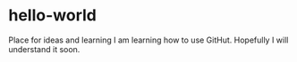 # hello-world
Place for ideas and learning
I am learning how to use GitHut. Hopefully I will understand it soon.
